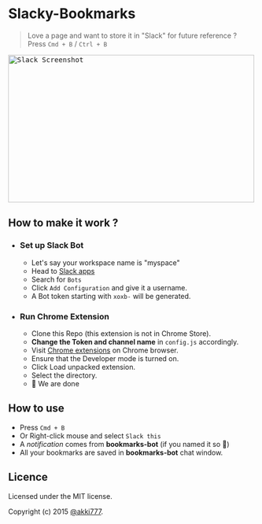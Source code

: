 # Slacky-Bookmarks
> Love a page and want to store it in "Slack" for future reference ?
Press `Cmd + B` / `Ctrl + B`

<kbd><img src="https://github.com/akki777/Slacky-Bookmarks/blob/master/screenshot_slack.png" alt="Slack Screenshot" height="300" width="500"/></kbd>

## How to make it work ?
- ### Set up Slack Bot
  - Let's say your workspace name is "myspace"
  - Head to [Slack apps]("https://myspace.slack.com/apps")
  - Search for `Bots`
  - Click `Add Configuration` and give it a username.
  - A Bot token starting with `xoxb-` will be generated.

- ### Run Chrome Extension
  - Clone this Repo (this extension is not in Chrome Store).
  - __Change the Token and channel name__ in `config.js` accordingly.
  - Visit [Chrome extensions](https://chrome://extensions) on Chrome browser.
  - Ensure that the Developer mode is turned on.
  - Click Load unpacked extension.
  - Select the directory.
  - :tada: We are done

## How to use
- Press `Cmd + B`
- Or Right-click mouse and select `Slack this`
- A _notification_ comes from __bookmarks-bot__ (if you named it so :grimacing:)
- All your bookmarks are saved in __bookmarks-bot__ chat window.

## Licence
Licensed under the MIT license.

Copyright (c) 2015 [@akki777](http://github.com/akki777).
